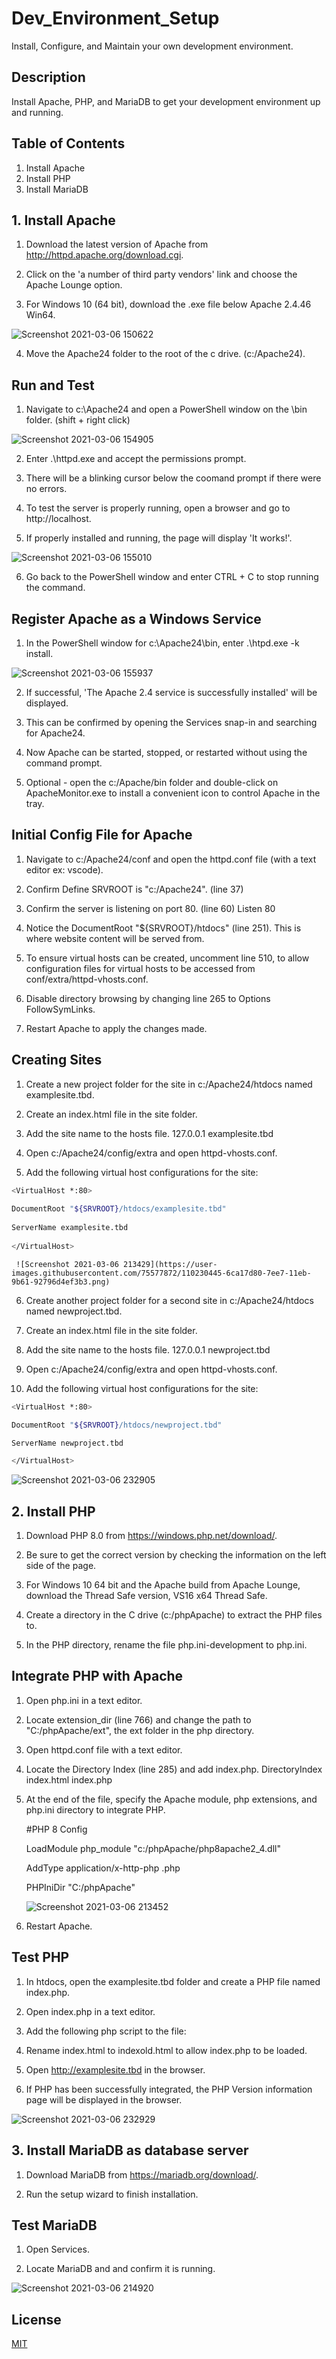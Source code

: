 # Dev_Environment_Setup
Install, Configure, and Maintain your own development environment.

## Description
Install Apache, PHP, and MariaDB to get your development environment up and running.

## Table of Contents
1. Install Apache
2. Install PHP
3. Install MariaDB


## 1. Install Apache

1. Download the latest version of Apache from http://httpd.apache.org/download.cgi.

2. Click on the 'a number of third party vendors' link and choose the Apache Lounge option.

3. For Windows 10 (64 bit), download the .exe file below Apache 2.4.46 Win64.

![Screenshot 2021-03-06 150622](https://user-images.githubusercontent.com/75577872/110230390-ebe28180-7ee6-11eb-9a4c-fb2c260d36f6.png)


4. Move the Apache24 folder to the root of the c drive. (c:/Apache24).





## Run and Test

1. Navigate to c:\Apache24 and open a PowerShell window on the \bin folder. (shift + right click)

![Screenshot 2021-03-06 154905](https://user-images.githubusercontent.com/75577872/110230401-0a487d00-7ee7-11eb-8d2b-b24179dbd92c.png)

2. Enter .\httpd.exe and accept the permissions prompt.

3. There will be a blinking cursor below the coomand prompt if there were no errors.

4. To test the server is properly running, open a browser and go to http://localhost.

5. If properly installed and running, the page will display 'It works!'.

![Screenshot 2021-03-06 155010](https://user-images.githubusercontent.com/75577872/110230647-d3736680-7ee8-11eb-8dfc-d67bedd57d89.png)


6. Go back to the PowerShell window and enter CTRL + C to stop running the command.
 
 
 
 
 
## Register Apache as a Windows Service

1. In the PowerShell window for c:\Apache24\bin, enter .\htpd.exe -k install.

![Screenshot 2021-03-06 155937](https://user-images.githubusercontent.com/75577872/110230412-264c1e80-7ee7-11eb-8062-fc250f4ce953.png)

2. If successful, 'The Apache 2.4 service is successfully installed' will be displayed.

3. This can be confirmed by opening the Services snap-in and searching for Apache24.

4. Now Apache can be started, stopped, or restarted without using the command prompt.

5. Optional - open the c:/Apache/bin folder and double-click on ApacheMonitor.exe to install a
convenient icon to control Apache in the tray.




## Initial Config File for Apache

1. Navigate to c:/Apache24/conf and open the httpd.conf file (with a text editor ex: vscode).

2. Confirm Define SRVROOT is "c:/Apache24". (line 37)

3. Confirm the server is listening on port 80. (line 60) Listen 80

4. Notice the DocumentRoot "${SRVROOT}/htdocs" (line 251). This is where website content will be served from.

5. To ensure virtual hosts can be created, uncomment line 510, to allow configuration files for virtual hosts
to be accessed from conf/extra/httpd-vhosts.conf.

6. Disable directory browsing by changing line 265 to Options FollowSymLinks.

7. Restart Apache to apply the changes made.




## Creating Sites

1.  Create a new project folder for the site in c:/Apache24/htdocs named examplesite.tbd.

2.  Create an index.html file in the site folder.

3.  Add the site name to the hosts file. 127.0.0.1 examplesite.tbd

4.  Open c:/Apache24/config/extra and open httpd-vhosts.conf.

5.  Add the following virtual host configurations for the site:

```bash 
<VirtualHost *:80>
     
DocumentRoot "${SRVROOT}/htdocs/examplesite.tbd"
        
ServerName examplesite.tbd
        
</VirtualHost>
```     
     
     ![Screenshot 2021-03-06 213429](https://user-images.githubusercontent.com/75577872/110230445-6ca17d80-7ee7-11eb-9b61-92796d4ef3b3.png)

       
6.  Create another project folder for a second site in c:/Apache24/htdocs named newproject.tbd.

7.  Create an index.html file in the site folder.

8.  Add the site name to the hosts file. 127.0.0.1 newproject.tbd

9.  Open c:/Apache24/config/extra and open httpd-vhosts.conf.

10. Add the following virtual host configurations for the site:
```bash
<VirtualHost *:80>

DocumentRoot "${SRVROOT}/htdocs/newproject.tbd"

ServerName newproject.tbd

</VirtualHost>
```
![Screenshot 2021-03-06 232905](https://user-images.githubusercontent.com/75577872/110230922-b5a70100-7eea-11eb-9809-b882da9c5678.png)




## 2. Install PHP

1. Download PHP 8.0 from https://windows.php.net/download/.

2. Be sure to get the correct version by checking the information on the left side of the page.

3. For Windows 10 64 bit and the Apache build from Apache Lounge, download the Thread Safe version,
VS16 x64 Thread Safe.

4. Create a directory in the C drive (c:/phpApache) to extract the PHP files to.

5. In the PHP directory, rename the file php.ini-development to php.ini.




## Integrate PHP with Apache

1. Open php.ini in a text editor.

2. Locate extension_dir (line 766) and change the path to "C:/phpApache/ext", the ext folder in the php directory.

3. Open httpd.conf file with a text editor.

4. Locate the Directory Index (line 285) and add index.php.
    <IfModule dir_module>
       DirectoryIndex index.html index.php
    </IfModule>
    
5. At the end of the file, specify the Apache module, php extensions, and php.ini directory to integrate PHP.

    #PHP 8 Config
    
    LoadModule php_module "c:/phpApache/php8apache2_4.dll"
    
    AddType application/x-http-php .php
    
    PHPIniDir "C:/phpApache"
    
    ![Screenshot 2021-03-06 213452](https://user-images.githubusercontent.com/75577872/110230474-9eb2df80-7ee7-11eb-95f6-800e0595e235.png)

6. Restart Apache.
 
 
 
 
## Test PHP

1. In htdocs, open the examplesite.tbd folder and create a PHP file named index.php.

2. Open index.php in a text editor.

3. Add the following php script to the file:
    <?php
    phpinfo();
    
4. Rename index.html to indexold.html to allow index.php to be loaded.

5. Open http://examplesite.tbd in the browser.

6. If PHP has been successfully integrated, the PHP Version information page will be displayed in the browser.

![Screenshot 2021-03-06 232929](https://user-images.githubusercontent.com/75577872/110230628-a1fa9b00-7ee8-11eb-8de9-36719815a1a0.png)





## 3. Install MariaDB as database server

1. Download MariaDB from https://mariadb.org/download/.

2. Run the setup wizard to finish installation.




## Test MariaDB 

1. Open Services.

2. Locate MariaDB and and confirm it is running.

![Screenshot 2021-03-06 214920](https://user-images.githubusercontent.com/75577872/110230490-b2f6dc80-7ee7-11eb-80d0-9897f2cb738a.png)




## License
[MIT](https://choosealicense.com/licenses/mit/)
